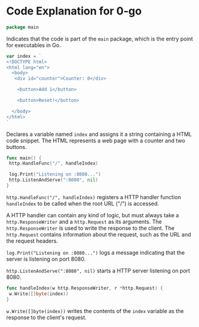 # Code Explanation for 0-go

```go
package main
```

Indicates that the code is part of the `main` package, which is the entry point for executables in Go.

```go
var index = `
<!DOCTYPE html>
<html lang="en">
  <body>
   <div id="counter">Counter: 0</div>

    <button>Add 1</button>

    <button>Reset!</button>

  </body>
</html>
`
```

Declares a variable named `index` and assigns it a string containing a HTML code snippet. The HTML represents a web page with a counter and two buttons.

```go
func main() {
 http.HandleFunc("/", handleIndex)

 log.Print("Listening on :8080...")
 http.ListenAndServe(":8080", nil)
}
```

`http.HandleFunc("/", handleIndex)` registers a HTTP handler function `handleIndex` to be called when the root URL ("/") is accessed.

A HTTP handler can contain any kind of logic, but must always take a `http.ResponseWriter` and a `http.Request` as its arguments. The `http.ResponseWriter` is used to write the response to the client. The `http.Request` contains information about the request, such as the URL and the request headers.

`log.Print("Listening on :8080...")` logs a message indicating that the server is listening on port 8080.

`http.ListenAndServe(":8080", nil)` starts a HTTP server listening on port 8080.

```go
func handleIndex(w http.ResponseWriter, r *http.Request) {
 w.Write([]byte(index))
}
```

`w.Write([]byte(index))` writes the contents of the `index` variable as the response to the client's request.
